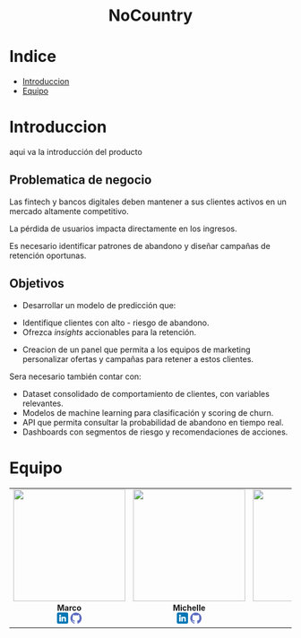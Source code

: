<h1 align= 'center'><strong>NoCountry</strong></h1>

# Indice

- [Introduccion](#Introduccion)
- [Equipo](#Equipo)

# Introduccion

aqui va la introducción del producto

## Problematica de negocio

Las fintech y bancos digitales deben mantener a sus clientes activos en un mercado altamente competitivo.

La pérdida de usuarios impacta directamente en los ingresos.

Es necesario identificar patrones de abandono y diseñar campañas de retención oportunas.

## Objetivos

* Desarrollar un modelo de predicción que:

- Identifique clientes con alto - riesgo de abandono.
- Ofrezca *insights* accionables para la retención.

* Creacion de un panel que permita a los equipos de marketing personalizar ofertas y campañas para retener a estos clientes.

Sera necesario también contar con:
* Dataset consolidado de comportamiento de clientes, con variables relevantes.
* Modelos de machine learning para clasificación y scoring de churn.
* API que permita consultar la probabilidad de abandono en tiempo real.
* Dashboards con segmentos de riesgo y recomendaciones de acciones.


# Equipo

<div align= 'center'>

  <table align= 'center'>
    <tr align= 'center'>
      <td align= 'center'>
        <img src='https://avatars.githubusercontent.com/u/106486985?v=4' width='200' height='200'><br><strong>Marco</strong><br>
        <a href='https://www.linkedin.com/in/marco-antonio-caro-22459711b/'> <img src= 'assets\linkedin.png' style= 'width:20px;'></a>
        <a href='https://github.com/marco11235813'> <img src= 'assets\github.png' style= 'width:20px;'></a>
      </td>
      <td align= 'center'>
        <img src='https://github.com/user-attachments/assets/d122a17c-ce28-43d4-9d4f-8f5a90cc51ce' width='200' height='200'><br><strong>Michelle</strong><br>
        <a href='link_linkedin'> <img src= 'assets\linkedin.png' style= 'width:20px;'></a>
        <a href='link_github'> <img src= 'assets\github.png' style= 'width:20px;'></a>
      </td>
      <td align= 'center'>
        <img src='https://github.com/user-attachments/assets/d72bf324-b844-4938-ae94-b952657594df' width='200' height='200'><br><strong>Ludmila</strong><br>
        <a href='link_linkedin'> <img src= 'assets\linkedin.png' style= 'width:20px;'></a>
        <a href='link_github'> <img src= 'assets\github.png' style= 'width:20px;'></a>
      </td>
    </tr>
  </table>
</div>
